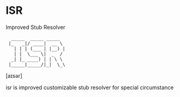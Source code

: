 # ISR
Improved Stub Resolver

```text
  _____  _____ _____
 |_   _|/ ____|  __ \
   | | | (___ | |__) |
   | |  \___ \|  _  /
  _| |_ ____) | | \ \
 |_____|_____/|_|  \_\

```
[aɪsər]

isr is improved customizable stub resolver for special circumstance
